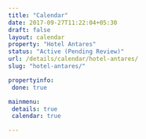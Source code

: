 ```yaml
---
title: "Calendar"
date: 2017-09-27T11:22:04+05:30
draft: false
layout: calendar
property: "Hotel Antares"
status: "Active (Pending Review)"
url: /details/calendar/hotel-antares/
slug: "hotel-antares/"

propertyinfo:
 done: true

mainmenu:
 details: true
 calendar: true

---
```


